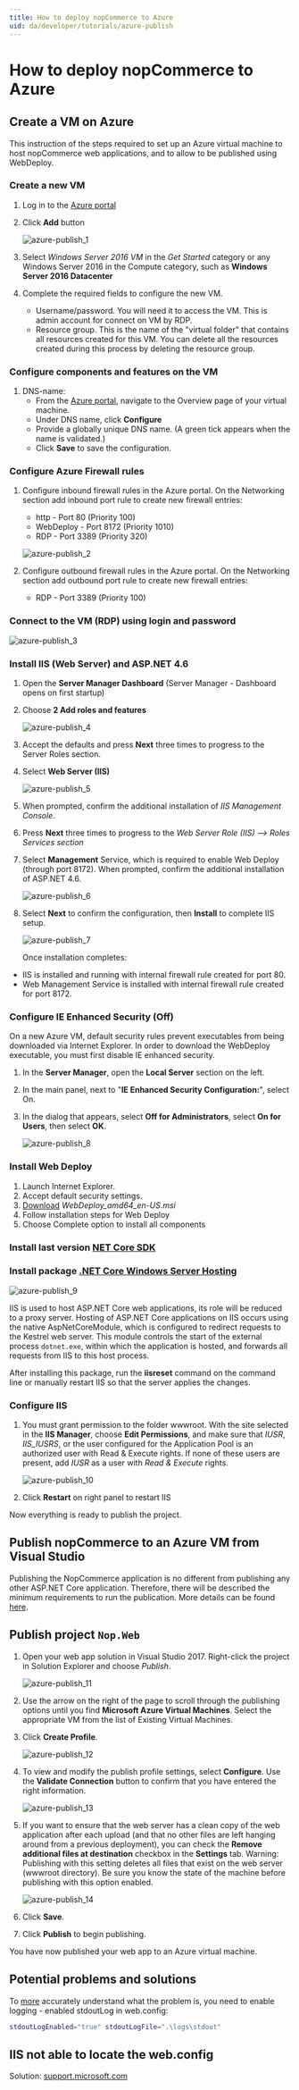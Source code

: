 ```yaml
---
title: How to deploy nopCommerce to Azure
uid: da/developer/tutorials/azure-publish
---
```


# How to deploy nopCommerce to Azure

## Create a VM on Azure

This instruction of the steps required to set up an Azure virtual machine to host nopCommerce web applications, and to allow to be published using WebDeploy.

### Create a new VM

1. Log in to the [Azure portal](https://portal.azure.com/)
2. Click **Add** button
    
    ![azure-publish_1](_static/azure-publish/azure-publish_1.png)

3. Select *Windows Server 2016 VM* in the *Get Started* category or any Windows Server 2016 in the Compute category, such as **Windows Server 2016 Datacenter**

4. Complete the required fields to configure the new VM. 
    - Username/password. You will need it to access the VM. This is admin account for connect on VM by RDP.
    - Resource group. This is the name of the "virtual folder" that contains all resources created for this VM. You can delete all the resources created during this process by deleting the resource group.

### Configure components and features on the VM

1. DNS-name: 
    - From the [Azure portal](https://portal.azure.com/), navigate to the Overview page of your virtual machine.
    - Under DNS name, click **Configure**
    - Provide a globally unique DNS name. (A green tick appears when the name is validated.)
    - Click **Save** to save the configuration.

### Configure Azure Firewall rules

1. Configure inbound firewall rules in the Azure portal. On the Networking section add inbound port rule to create new firewall entries:
    
    - http - Port 80 (Priority 100)
    - WebDeploy - Port 8172 (Priority 1010)
    - RDP - Port 3389 (Priority 320)
    
    ![azure-publish_2](_static/azure-publish/azure-publish_2.png)

2. Configure outbound firewall rules in the Azure portal. On the Networking section add outbound port rule to create new firewall entries:
    
    - RDP - Port 3389 (Priority 100)

### Connect to the VM (RDP) using login and password

![azure-publish_3](_static/azure-publish/azure-publish_3.png)

### Install IIS (Web Server) and ASP.NET 4.6

1. Open the **Server Manager Dashboard** (Server Manager - Dashboard opens on first startup)
2. Choose **2 Add roles and features**
    
    ![azure-publish_4](_static/azure-publish/azure-publish_4.png)

3. Accept the defaults and press **Next** three times to progress to the Server Roles section.

4. Select **Web Server (IIS)**
    
    ![azure-publish_5](_static/azure-publish/azure-publish_5.png)

5. When prompted, confirm the additional installation of *IIS Management Console*.

6. Press **Next** three times to progress to the *Web Server Role (IIS) --> Roles Services section*
7. Select **Management** Service, which is required to enable Web Deploy (through port 8172). When prompted, confirm the additional installation of ASP.NET 4.6.
    
    ![azure-publish_6](_static/azure-publish/azure-publish_6.png)

8. Select **Next** to confirm the configuration, then **Install** to complete IIS setup.
    
    ![azure-publish_7](_static/azure-publish/azure-publish_7.png)
    
    Once installation completes:

- IIS is installed and running with internal firewall rule created for port 80.
- Web Management Service is installed with internal firewall rule created for port 8172.

### Configure IE Enhanced Security (Off)

On a new Azure VM, default security rules prevent executables from being downloaded via Internet Explorer. In order to download the WebDeploy executable, you must first disable IE enhanced security.

1. In the **Server Manager**, open the **Local Server** section on the left.
2. In the main panel, next to "**IE Enhanced Security Configuration:**", select On.
3. In the dialog that appears, select **Off for Administrators**, select **On for Users**, then select **OK**.
    
    ![azure-publish_8](_static/azure-publish/azure-publish_8.png)

### Install Web Deploy

1. Launch Internet Explorer.
2. Accept default security settings.
3. [Download](https://www.microsoft.com/download/details.aspx?id=43717) *WebDeploy_amd64_en-US.msi*
4. Follow installation steps for Web Deploy
5. Choose Complete option to install all components

### Install last version [NET Core SDK](https://www.microsoft.com/net/download/all)

### Install package [.NET Core Windows Server Hosting](https://www.microsoft.com/net/download/all)

![azure-publish_9](_static/azure-publish/azure-publish_9.png)

IIS is used to host ASP.NET Core web applications, its role will be reduced to a proxy server. Hosting of ASP.NET Core applications on IIS occurs using the native AspNetCoreModule, which is configured to redirect requests to the Kestrel web server. This module controls the start of the external process `dotnet.exe`, within which the application is hosted, and forwards all requests from IIS to this host process.

After installing this package, run the **iisreset** command on the command line or manually restart IIS so that the server applies the changes.

### Configure IIS

1. You must grant permission to the folder wwwroot. With the site selected in the **IIS Manager**, choose **Edit Permissions**, and make sure that *IUSR*, *IIS_IUSRS*, or the user configured for the Application Pool is an authorized user with Read & Execute rights. If none of these users are present, add *IUSR* as a user with *Read & Execute* rights.
    
    ![azure-publish_10](_static/azure-publish/azure-publish_10.png)

2. Click **Restart** on right panel to restart IIS

Now everything is ready to publish the project.

## Publish nopCommerce to an Azure VM from Visual Studio

Publishing the NopCommerce application is no different from publishing any other ASP.NET Core application. Therefore, there will be described the minimum requirements to run the publication. More details can be found [here](https://docs.microsoft.com/aspnet/core/tutorials/publish-to-azure-webapp-using-vs?view=aspnetcore-2.1#deploy-the-app-to-azure).

## Publish project `Nop.Web`

1. Open your web app solution in Visual Studio 2017. Right-click the project in Solution Explorer and choose *Publish*.
    
    ![azure-publish_11](_static/azure-publish/azure-publish_11.png)

2. Use the arrow on the right of the page to scroll through the publishing options until you find **Microsoft Azure Virtual Machines**. Select the appropriate VM from the list of Existing Virtual Machines.

3. Click **Create Profile**.
    
    ![azure-publish_12](_static/azure-publish/azure-publish_12.png)

4. To view and modify the publish profile settings, select **Configure**. Use the **Validate Connection** button to confirm that you have entered the right information.
    
    ![azure-publish_13](_static/azure-publish/azure-publish_13.png)

5. If you want to ensure that the web server has a clean copy of the web application after each upload (and that no other files are left hanging around from a previous deployment), you can check the **Remove additional files at destination** checkbox in the **Settings** tab. Warning: Publishing with this setting deletes all files that exist on the web server (wwwroot directory). Be sure you know the state of the machine before publishing with this option enabled.
    
    ![azure-publish_14](_static/azure-publish/azure-publish_14.png)

6. Click **Save**.

7. Click **Publish** to begin publishing.

You have now published your web app to an Azure virtual machine.

## Potential problems and solutions

To [more](https://docs.microsoft.com/aspnet/core/host-and-deploy/aspnet-core-module?view=aspnetcore-2.0) accurately understand what the problem is, you need to enable logging - enabled stdoutLog in web.config:

```sh
stdoutLogEnabled="true" stdoutLogFile=".\logs\stdout"
```

## IIS not able to locate the web.config

Solution: [support.microsoft.com](http://support.microsoft.com/kb/942055)